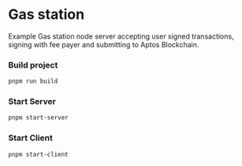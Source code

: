 # Gas station
Example Gas station node server accepting user signed transactions, 
signing with fee payer and submitting to Aptos Blockchain.

### Build project
```bash
pnpm run build
```

### Start Server
```bash
pnpm start-server
```

### Start Client
```bash
pnpm start-client
```
